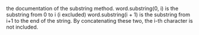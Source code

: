 the documentation of the substring method.
word.substring(0, i) is the substring from 0 to i (i excluded)
word.substring(i + 1) is the substring from i+1 to the end of the string.
By concatenating these two, the i-th character is not included.